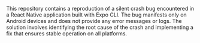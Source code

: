 This repository contains a reproduction of a silent crash bug encountered in a React Native application built with Expo CLI. The bug manifests only on Android devices and does not provide any error messages or logs. The solution involves identifying the root cause of the crash and implementing a fix that ensures stable operation on all platforms.
